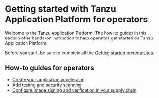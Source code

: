 # Getting started with Tanzu Application Platform for operators

Welcome to the Tanzu Application Platform. The how-to guides in this section offer hands-on instruction to help operators get started on Tanzu Application Platform.

Before you start, be sure to complete all the [Getting started prerequisites](../getting-started.md).

## <a id='how-to-operators'></a>How-to guides for operators

- [Create your application accelerator](create-app-accelerator.md)
- [Add testing and security scanning](add-test-and-security.md.hbs)
- [Configure image signing and verification in your supply chain](config-supply-chain.md)
